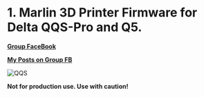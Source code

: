 # 1. Marlin 3D Printer Firmware for Delta QQS-Pro and Q5.

  [**Group FaceBook**](https://www.facebook.com/groups/120961628750040)

  [**My Posts on Group FB**](https://www.facebook.com/hashtag/deltafoxies/?__gid__=120961628750040)

  ![QQS](../../docs/images/FLSunMarlin.png)

  __Not for production use. Use with caution!__
